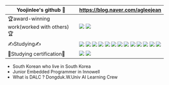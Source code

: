 

<!--
**yoojinlee-hub/yoojinlee-hub** is a ✨ _special_ ✨ repository because its `README.md` (this file) appears on your GitHub profile.
### 
Here are some ideas to get you started:

- 🔭 I’m currently working on ...
- 🌱 I’m currently learning ...
- 👯 I’m looking to collaborate on ...
- 🤔 I’m looking for help with ...
- 💬 Ask me about ...
- 📫 How to reach me: ...
- 😄 Pronouns: ...
- ⚡ Fun fact: ...
-->
|Yoojinlee's github 👋 | https://blog.naver.com/agleejean |
|--|--------|
|🏆award-winning work(worked with others)🏆|<a href="https://github.com/yoojinlee-hub/NPC_Project"><img src="https://img.shields.io/badge/NPC_project(Game/RPGmaker)-7878FF?style=flat-square&logo=GitHub&logoColor=white"/></a> <a href="https://github.com/yoojinlee-hub/DALC_3_3"><img src="https://img.shields.io/badge/DALC_project(Web with AI)-28288C?style=flat-square&logo=GitHub&logoColor=white"/></a>|
|✍Studying✍|<a href="https://github.com/yoojinlee-hub/Recommended-skills_Study_by_python"><img src="https://img.shields.io/badge/AI Study-FF9CBB?style=flat-square&logo=Jupyter&logoColor=white"/></a> <a href="https://github.com/yoojinlee-hub/Practice_python"><img src="https://img.shields.io/badge/Python-FF5675?style=flat-square&logo=Python&logoColor=white"/></a> <a href="https://github.com/yoojinlee-hub/DALC_Scala"><img src="https://img.shields.io/badge/AI Study in DALC-F37626?style=flat-square&logo=Jupyter&logoColor=white"/></a> <a href="https://github.com/yoojinlee-hub/website_practice"><img src="https://img.shields.io/badge/Website-FF9614?style=flat-square&logo=HTML5&logoColor=white"/></a> <a href="https://github.com/yoojinlee-hub/Practice_Javascript"><img src="https://img.shields.io/badge/JavaScript-FFD200?style=flat-square&logo=JavaScript&logoColor=white"/></a> <a href="https://github.com/yoojinlee-hub/Practice_WebReact"><img src="https://img.shields.io/badge/WebReact-61DAFB?style=flat-square&logo=React&logoColor=white"/></a> <a href="https://github.com/yoojinlee-hub/React-youtube-clone"><img src="https://img.shields.io/badge/React_youtube_clone-61DAFB?style=flat-square&logo=React&logoColor=white"/></a> <a href="https://github.com/yoojinlee-hub/Practice_C"><img src="https://img.shields.io/badge/C-BC55EF?style=flat-square&logo=C&logoColor=white"/></a> <a href="https://github.com/yoojinlee-hub/Practice_JAVA"> <a href="https://github.com/yoojinlee-hub/Practice_Kotlin"><img src="https://img.shields.io/badge/Kotlin-9282CD?style=flat-square&logo=Kotlin&logoColor=white"/></a> <img src="https://img.shields.io/badge/Java-DD78F6?style=flat-square&logo=Java&logoColor=white"/></a> <a href="https://github.com/yoojinlee-hub/Practice_LUA"><img src="https://img.shields.io/badge/Lua-E47AE0?style=flat-square&logo=Lua&logoColor=white"/></a> <a href="https://github.com/yoojinlee-hub/Practice_SQL"><img src="https://img.shields.io/badge/SQL-4479A1?style=flat-square&logo=SQL&logoColor=white"/></a> <a href="https://github.com/yoojinlee-hub/Math_box"><img src="https://img.shields.io/badge/Git-F05032?style=flat-square&logo=Git&logoColor=white"/></a>|
|🚩Studying certification🚩|<a href="https://github.com/yoojinlee-hub/Linux_Master"><img src="https://img.shields.io/badge/Linux Master-FCC624?style=flat-square&logo=Linux&logoColor=white"/></a> <a href="https://github.com/yoojinlee-hub/networkManager_certification"><img src="https://img.shields.io/badge/networkManager-2E75B4?style=flat-square&logo=Li&logoColor=white"/></a>|
* South Korean who live in South Korea
* Junior Embedded Programmer in Innowell
* What is DALC ? Dongduk.W.Univ AI Learning Crew
